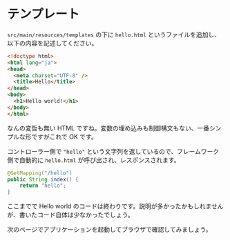 # テンプレート

```src/main/resources/templates``` の下に ```hello.html``` というファイルを追加し、以下の内容を記述してください。

```html
<!doctype html>
<html lang="ja">
<head>
  <meta charset="UTF-8" />
  <title>Hello</title>
</head>
<body>
  <h1>Hello world!</h1>
</body>
</html>
```

なんの変哲も無い HTML ですね。変数の埋め込みも制御構文もない、一番シンプルな形ですがこれで OK です。

コントローラー側で ```"hello"``` という文字列を返しているので、フレームワーク側で自動的に ```hello.html``` が呼び出され、レスポンスされます。

```java
@GetMapping("/hello")
public String index() {
    return "hello";
}
```

ここまでで Hello world のコードは終わりです。説明が多かったかもしれませんが、書いたコード自体は少なかったでしょう。

次のページでアプリケーションを起動してブラウザで確認してみましょう。
